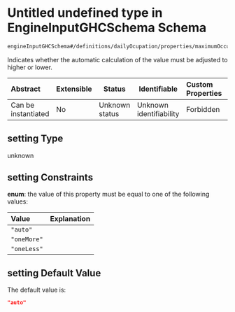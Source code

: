 # Untitled undefined type in EngineInputGHCSchema Schema

```txt
engineInputGHCSchema#/definitions/dailyOcupation/properties/maximumOccupancy/properties/setting
```

Indicates whether the automatic calculation of the value must be adjusted to higher or lower.


| Abstract            | Extensible | Status         | Identifiable            | Custom Properties | Additional Properties | Access Restrictions | Defined In                                                         |
| :------------------ | ---------- | -------------- | ----------------------- | :---------------- | --------------------- | ------------------- | ------------------------------------------------------------------ |
| Can be instantiated | No         | Unknown status | Unknown identifiability | Forbidden         | Allowed               | none                | [ghc.schema.json\*](../out/ghc.schema.json "open original schema") |

## setting Type

unknown

## setting Constraints

**enum**: the value of this property must be equal to one of the following values:

| Value       | Explanation |
| :---------- | ----------- |
| `"auto"`    |             |
| `"oneMore"` |             |
| `"oneLess"` |             |

## setting Default Value

The default value is:

```json
"auto"
```
